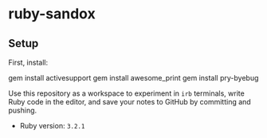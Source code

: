 # ruby-sandox

## Setup

First, install:

gem install activesupport
gem install awesome_print
gem install pry-byebug


Use this repository as a workspace to experiment in `irb` terminals, write Ruby code in the editor, and save your notes to GitHub by committing and pushing.

- Ruby version: `3.2.1`
